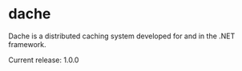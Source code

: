 dache
=====

Dache is a distributed caching system developed for and in the .NET framework.

Current release: 1.0.0
